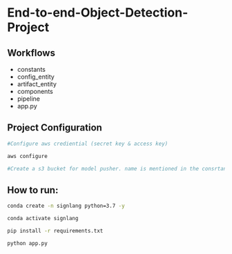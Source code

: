 # End-to-end-Object-Detection-Project


## Workflows

- constants
- config_entity
- artifact_entity
- components
- pipeline
- app.py




## Project Configuration

```bash
#Configure aws crediential (secret key & access key)

aws configure
```


```bash
#Create a s3 bucket for model pusher. name is mentioned in the consrtant

```



## How to run:

```bash
conda create -n signlang python=3.7 -y
```

```bash
conda activate signlang
```

```bash
pip install -r requirements.txt
```

```bash
python app.py
```




